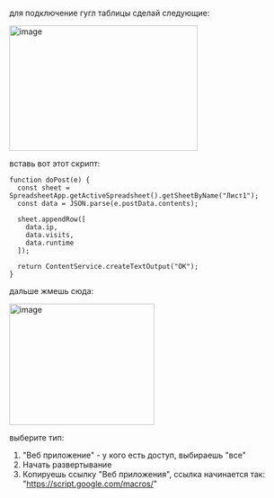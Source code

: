 для подключение гугл таблицы сделай следующие:

<img width="335" height="223" alt="image" src="https://github.com/user-attachments/assets/5fb6dd9f-1349-42b4-9142-4993089abceb" />

вставь вот этот скрипт:

```script
function doPost(e) {
  const sheet = SpreadsheetApp.getActiveSpreadsheet().getSheetByName("Лист1");
  const data = JSON.parse(e.postData.contents);

  sheet.appendRow([
    data.ip,
    data.visits,
    data.runtime
  ]);

  return ContentService.createTextOutput("OK");
}
```
дальше жмешь сюда:

<img width="258" height="216" alt="image" src="https://github.com/user-attachments/assets/521acba4-8574-48db-a1c6-16f939d627b9" />

выберите тип:
1. "Веб приложение" - у кого есть доступ, выбираешь "все"
2. Начать развертывание
3. Копируешь ссылку "Веб приложения", ссылка начинается так: "https://script.google.com/macros/"

